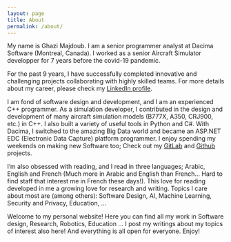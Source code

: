 ```yaml
---
layout: page
title: About
permalink: /about/
---
```


My name is Ghazi Majdoub. I am a senior programmer analyst at Dacima Software (Montreal, Canada). I worked as a senior Aircraft Simulator developper for 7 years before the covid-19 pandemic.

For the past 9 years, I have successfully completed innovative and challenging projects collaborating with highly skilled teams. For more details about my career, please check my [LinkedIn profile](https://www.linkedin.com/in/ghazi-majdoub-64401838).

I am fond of software design and development, and I am an experienced C++ programmer. As a simulation developer, I contributed in the design and development of many aircraft simulation models (B777X, A350, CRJ900, etc.) in C++. I also built a variety of useful tools in Python and C#. With Dacima, I switched to the amazing Big Data world and became an ASP.NET EDC (Electronic Data Capture) platform programmer. I enjoy spending my weekends on making new Software too; Check out my [GitLab](https://gitlab.com/users/G_M_Dev/projects) and [Github](https://github.com/Dev-Now) projects.

I’m also obsessed with reading, and I read in three languages; Arabic, English and French (Much more in Arabic and English than French… Hard to find staff that interest me in French these days!). This love for reading developed in me a growing love for research and writing. Topics I care about most are (among others): Software Design, AI, Machine Learning, Security and Privacy, Education, …

Welcome to my personal website! Here you can find all my work in Software design, Research, Robotics, Education … I post my writings about my topics of interest also here! And everything is all open for everyone. Enjoy!
